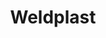 ---
Link: "file:/Users/vinayakpatel/Downloads/www.weldplast.cz/cs"
product_name: "PRODEJ NEPŘERUŠEN"
product_id: "null"
title: "Weldplast"
product_desc: ""
product_specs: ""
product_downloads: ""
href: ""
accessories: ""
similar_products: ""
---